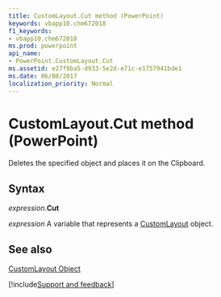 ```yaml
---
title: CustomLayout.Cut method (PowerPoint)
keywords: vbapp10.chm672018
f1_keywords:
- vbapp10.chm672018
ms.prod: powerpoint
api_name:
- PowerPoint.CustomLayout.Cut
ms.assetid: e27f9ba5-d933-5e2d-e71c-e1757941bde1
ms.date: 06/08/2017
localization_priority: Normal
---
```



# CustomLayout.Cut method (PowerPoint)

Deletes the specified object and places it on the Clipboard.


## Syntax

_expression_.**Cut**

_expression_ A variable that represents a [CustomLayout](PowerPoint.CustomLayout.md) object.


## See also


[CustomLayout Object](PowerPoint.CustomLayout.md)

[!include[Support and feedback](~/includes/feedback-boilerplate.md)]
